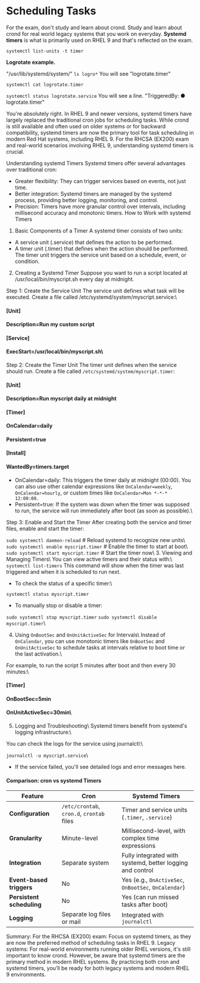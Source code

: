 # Scheduling Tasks

For the exam, don't study and learn about crond. Study and learn about crond for real world legacy systems that you work on everyday. **Systemd timers** is what is primarily used on RHEL 9 and that's reflected on the exam.

``systemctl list-units -t timer``

**Logrotate example.**

"/usr/lib/systemd/system/"
``ls logro*``
You will see "logrotate.timer"

``systemctl cat logrotate.timer``

``systemctl status logrotate.service``
You will see a line.
"TriggeredBy: ● logrotate.timer"



You're absolutely right. In RHEL 9 and newer versions, systemd timers have largely replaced the traditional cron jobs for scheduling tasks. While crond is still available and often used on older systems or for backward compatibility, systemd timers are now the primary tool for task scheduling in modern Red Hat systems, including RHEL 9. For the RHCSA (EX200) exam and real-world scenarios involving RHEL 9, understanding systemd timers is crucial.

Understanding systemd Timers
Systemd timers offer several advantages over traditional cron:

- Greater flexibility: They can trigger services based on events, not just time.
- Better integration: Systemd timers are managed by the systemd process, providing better logging, monitoring, and control.
- Precision: Timers have more granular control over intervals, including millisecond accuracy and monotonic timers.
How to Work with systemd Timers
1. Basic Components of a Timer
A systemd timer consists of two units:

- A service unit (.service) that defines the action to be performed.
- A timer unit (.timer) that defines when the action should be performed.
The timer unit triggers the service unit based on a schedule, event, or condition.

2. Creating a Systemd Timer
Suppose you want to run a script located at /usr/local/bin/myscript.sh every day at midnight.

Step 1: Create the Service Unit
The service unit defines what task will be executed. Create a file called /etc/systemd/system/myscript.service:\ 


#### [Unit]
#### Description=Run my custom script

#### [Service]
#### ExecStart=/usr/local/bin/myscript.sh\  
Step 2: Create the Timer Unit
The timer unit defines when the service should run. Create a file called ``/etc/systemd/system/myscript.timer``:


#### [Unit]
#### Description=Run myscript daily at midnight

#### [Timer]
#### OnCalendar=daily
#### Persistent=true

#### [Install]
#### WantedBy=timers.target
- OnCalendar=daily: This triggers the timer daily at midnight (00:00). You can also use other calendar expressions like ``OnCalendar=weekly``, ``OnCalendar=hourly``, or custom times like ``OnCalendar=Mon *-*-* 12:00:00.``
- Persistent=true: If the system was down when the timer was supposed to run, the service will run immediately after boot (as soon as possible).\

Step 3: Enable and Start the Timer
After creating both the service and timer files, enable and start the timer:


``sudo systemctl daemon-reload``           # Reload systemd to recognize new units\ 
``sudo systemctl enable myscript.timer``   # Enable the timer to start at boot\ 
``sudo systemctl start myscript.timer``    # Start the timer now\ 
3. Viewing and Managing Timers\ 
You can view active timers and their status with:\ 
``systemctl list-timers``
This command will show when the timer was last triggered and when it is scheduled to run next.

- To check the status of a specific timer:\ 


``systemctl status myscript.timer``
- To manually stop or disable a timer:


``sudo systemctl stop myscript.timer``
``sudo systemctl disable myscript.timer``\ 


4. Using ``OnBootSec`` and ``OnUnitActiveSec`` for Intervals\ 
Instead of ``OnCalendar``, you can use monotonic timers like ``OnBootSec`` and ``OnUnitActiveSec`` to schedule tasks at intervals relative to boot time or the last activation.\ 

For example, to run the script 5 minutes after boot and then every 30 minutes:\ 


#### [Timer]
#### OnBootSec=5min
#### OnUnitActiveSec=30min\ 
5. Logging and Troubleshooting\ 
Systemd timers benefit from systemd's logging infrastructure:\ 

You can check the logs for the service using journalctl:\ 

``journalctl -u myscript.service``\  
- If the service failed, you'll see detailed logs and error messages here.
#### Comparison: cron vs systemd Timers
| Feature               | Cron                                   | Systemd Timers                                    |
|-----------------------|----------------------------------------|--------------------------------------------------|
| **Configuration**      | `/etc/crontab`, `cron.d`, `crontab` files | Timer and service units (`.timer`, `.service`)    |
| **Granularity**        | Minute-level                          | Millisecond-level, with complex time expressions  |
| **Integration**        | Separate system                       | Fully integrated with systemd, better logging and control |
| **Event-based triggers**| No                                    | Yes (e.g., `OnActiveSec`, `OnBootSec`, `OnCalendar`) |
| **Persistent scheduling**| No                                  | Yes (can run missed tasks after boot)             |
| **Logging**            | Separate log files or mail            | Integrated with `journalctl`                      |

Summary:
For the RHCSA (EX200) exam: Focus on systemd timers, as they are now the preferred method of scheduling tasks in RHEL 9.
Legacy systems: For real-world environments running older RHEL versions, it's still important to know crond. However, be aware that systemd timers are the primary method in modern RHEL systems.
By practicing both cron and systemd timers, you’ll be ready for both legacy systems and modern RHEL 9 environments.
